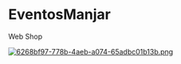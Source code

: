 # EventosManjar
 Web Shop

[![6268bf97-778b-4aeb-a074-65adbc01b13b.png](https://i.postimg.cc/VkN0tVDs/6268bf97-778b-4aeb-a074-65adbc01b13b.png)](https://postimg.cc/tYLgQDK8)

